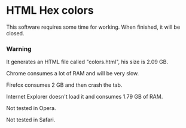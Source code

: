 # HTML Hex colors

This software requires some time for working. When finished, it will be closed.

### Warning

It generates an HTML file called "colors.html", his size is 2.09 GB.

Chrome consumes a lot of RAM and will be very slow.

Firefox consumes 2 GB and then crash the tab.

Internet Explorer doesn't load it and consumes 1.79 GB of RAM.

Not tested in Opera.

Not tested in Safari.
